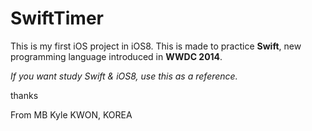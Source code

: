 SwiftTimer
==========



This is my first iOS project in iOS8. This is made to practice **Swift**, new programming language introduced in **WWDC 2014**.

*If you want study Swift & iOS8, use this as a reference.*

thanks

From MB Kyle KWON, KOREA